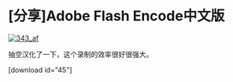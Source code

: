 # [分享]Adobe Flash Encode中文版

[![343_af](https://attachment.soulteary.com/2009/04/22/343_af.jpg "343_af")](https://attachment.soulteary.com/2009/04/22/343_af.jpg) 

抽空汉化了一下，这个录制的效率很好很强大。 

<!-- more -->

[download id="45"]


